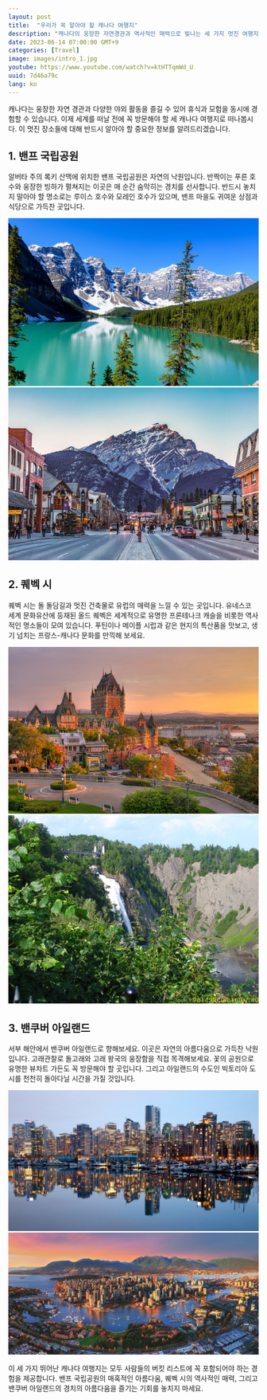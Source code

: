 ```yaml
---
layout: post
title:  "우리가 꼭 알아야 할 캐나다 여행지"
description: "캐나다의 웅장한 자연경관과 역사적인 매력으로 빛나는 세 가지 멋진 여행지! 밴프, 퀘벡, 밴쿠버 아일랜드. #캐나다여행지 #자연경관 #역사적인매력 #밴프 #퀘벡 #밴쿠버아일랜드"
date: 2023-06-14 07:00:00 GMT+9
categories: [Travel]
image: images/intro_1.jpg
youtube: https://www.youtube.com/watch?v=ktHTTqmWd_U
uuid: 7d46a79c
lang: ko
---
```


캐나다는 웅장한 자연 경관과 다양한 야외 활동을 즐길 수 있어 휴식과 모험을 동시에 경험할 수 있습니다.
이제 세계를 떠날 전에 꼭 방문해야 할 세 캐나다 여행지로 떠나봅시다. 이 멋진 장소들에 대해 반드시 알아야 할 중요한 정보를 알려드리겠습니다.

## 1. 밴프 국립공원
알버타 주의 록키 산맥에 위치한 밴프 국립공원은 자연의 낙원입니다. 반짝이는 푸른 호수와 웅장한 빙하가 펼쳐지는 이곳은 매 순간 숨막히는 경치를 선사합니다. 반드시 놓치지 말아야 할 명소로는 루이스 호수와 모레인 호수가 있으며, 밴프 마을도 귀여운 상점과 식당으로 가득찬 곳입니다.

![1_1.jpg](images/1_1.jpg)
![1_2.jpg](images/1_2.jpg)

## 2. 퀘벡 시
퀘벡 시는 돌 돌담길과 멋진 건축물로 유럽의 매력을 느낄 수 있는 곳입니다. 유네스코 세계 문화유산에 등재된 올드 퀘벡은 세계적으로 유명한 프론테나크 캐슬을 비롯한 역사적인 명소들이 모여 있습니다. 푸틴이나 메이플 시럽과 같은 현지의 특산품을 맛보고, 생기 넘치는 프랑스-캐나다 문화를 만끽해 보세요.

![2_1.jpg](images/2_1.jpg)
![2_2.jpg](images/2_2.jpg)

## 3. 밴쿠버 아일랜드
서부 해안에서 밴쿠버 아일랜드로 향해보세요. 이곳은 자연의 아름다움으로 가득찬 낙원입니다. 고래관찰로 돌고래와 고래 왕국의 웅장함을 직접 목격해보세요. 꽃의 공원으로 유명한 뷰차트 가든도 꼭 방문해야 할 곳입니다. 그리고 아일랜드의 수도인 빅토리아 도시를 천천히 돌아다닐 시간을 가질 것입니다.

![3_1.jpg](images/3_1.jpg)
![3_2.png](images/3_2.png)

이 세 가지 뛰어난 캐나다 여행지는 모두 사람들의 버킷 리스트에 꼭 포함되어야 하는 경험을 제공합니다. 밴프 국립공원의 매혹적인 아름다움, 퀘벡 시의 역사적인 매력, 그리고 밴쿠버 아일랜드의 경치의 아름다움을 즐기는 기회를 놓치지 마세요.